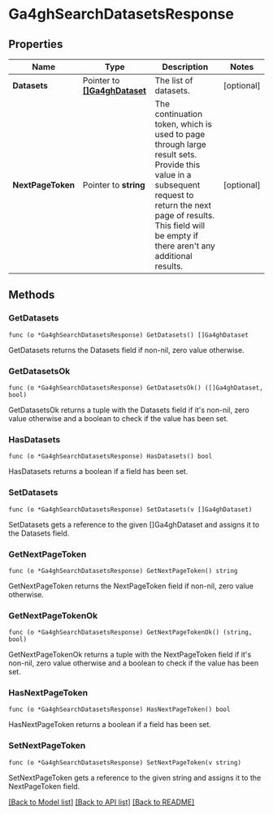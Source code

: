 # Ga4ghSearchDatasetsResponse

## Properties

Name | Type | Description | Notes
------------ | ------------- | ------------- | -------------
**Datasets** | Pointer to [**[]Ga4ghDataset**](ga4ghDataset.md) | The list of datasets. | [optional] 
**NextPageToken** | Pointer to **string** | The continuation token, which is used to page through large result sets. Provide this value in a subsequent request to return the next page of results. This field will be empty if there aren&#39;t any additional results. | [optional] 

## Methods

### GetDatasets

`func (o *Ga4ghSearchDatasetsResponse) GetDatasets() []Ga4ghDataset`

GetDatasets returns the Datasets field if non-nil, zero value otherwise.

### GetDatasetsOk

`func (o *Ga4ghSearchDatasetsResponse) GetDatasetsOk() ([]Ga4ghDataset, bool)`

GetDatasetsOk returns a tuple with the Datasets field if it's non-nil, zero value otherwise
and a boolean to check if the value has been set.

### HasDatasets

`func (o *Ga4ghSearchDatasetsResponse) HasDatasets() bool`

HasDatasets returns a boolean if a field has been set.

### SetDatasets

`func (o *Ga4ghSearchDatasetsResponse) SetDatasets(v []Ga4ghDataset)`

SetDatasets gets a reference to the given []Ga4ghDataset and assigns it to the Datasets field.

### GetNextPageToken

`func (o *Ga4ghSearchDatasetsResponse) GetNextPageToken() string`

GetNextPageToken returns the NextPageToken field if non-nil, zero value otherwise.

### GetNextPageTokenOk

`func (o *Ga4ghSearchDatasetsResponse) GetNextPageTokenOk() (string, bool)`

GetNextPageTokenOk returns a tuple with the NextPageToken field if it's non-nil, zero value otherwise
and a boolean to check if the value has been set.

### HasNextPageToken

`func (o *Ga4ghSearchDatasetsResponse) HasNextPageToken() bool`

HasNextPageToken returns a boolean if a field has been set.

### SetNextPageToken

`func (o *Ga4ghSearchDatasetsResponse) SetNextPageToken(v string)`

SetNextPageToken gets a reference to the given string and assigns it to the NextPageToken field.


[[Back to Model list]](../README.md#documentation-for-models) [[Back to API list]](../README.md#documentation-for-api-endpoints) [[Back to README]](../README.md)


